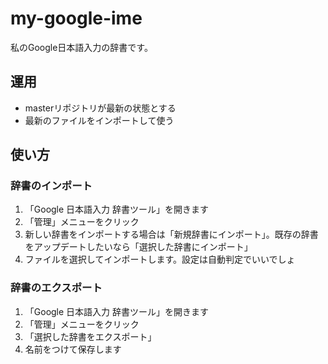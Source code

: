 # my-google-ime

私のGoogle日本語入力の辞書です。

## 運用
- masterリポジトリが最新の状態とする
- 最新のファイルをインポートして使う

## 使い方
### 辞書のインポート
1. 「Google 日本語入力 辞書ツール」を開きます
2. 「管理」メニューをクリック
3. 新しい辞書をインポートする場合は「新規辞書にインポート」。既存の辞書をアップデートしたいなら「選択した辞書にインポート」
4. ファイルを選択してインポートします。設定は自動判定でいいでしょ

### 辞書のエクスポート
1. 「Google 日本語入力 辞書ツール」を開きます
2. 「管理」メニューをクリック
3. 「選択した辞書をエクスポート」
4. 名前をつけて保存します
